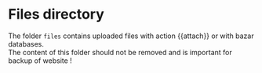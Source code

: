 # Files directory

The folder `files` contains uploaded files with action {{attach}} or with bazar databases.  
The content of this folder should not be removed and is important for backup of website !  
